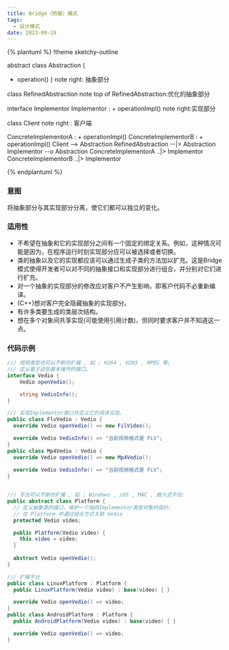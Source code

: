 ```yaml
---
title: Bridge（桥接）模式
tags: 
  - 设计模式
date: 2023-09-19
---
```


{% plantuml %}
!theme sketchy-outline

abstract class Abstraction
{
  + operation()
}
note right: 抽象部分

class RefinedAbstraction
note top of RefinedAbstraction:优化的抽象部分

interface Implementor
Implementor : + operationImpl()
note right:实现部分

class Client
note right : 客户端

ConcreteImplementorA : + operationImpl()
ConcreteImplementorB : + operationImpl()
Client --> Abstraction
RefinedAbstraction --|> Abstraction
Implementor --o Abstraction
ConcreteImplementorA ..|> Implementor
ConcreteImplementorB ..|> Implementor

{% endplantuml %}

### 意图
将抽象部分与其实现部分分离，使它们都可以独立的变化。

### 适用性
* 不希望在抽象和它的实现部分之间有一个固定的绑定关系。例如，这种情况可能是因为，在程序运行时刻实现部分应可以被选择或者切换。
* 类的抽象以及它的实现都应该可以通过生成子类的方法加以扩充。这是Bridge模式使得开发者可以对不同的抽象接口和实现部分进行组合，并分别对它们进行扩充。
* 对一个抽象的实现部分的修改应对客户不产生影响，即客户代码不必重新编译。
* (C++)想对客户完全隐藏抽象的实现部分。
* 有许多类要生成的类层次结构。
* 想在多个对象间共享实现(可能使用引用计数)，但同时要求客户并不知道这一点。

### 代码示例
```c#
/// 视频类型也可以不断的扩展 , 如 : H264 , H265 , MPEG 等;
/// 定义基于这些基本操作的接口。
interface Vedio {
    Vedio openVedio();

    string VedioInfo();
}

/// 实现Implementor接口并定义它的具体实现。
public class FlvVedio : Vedio {
  override Vedio openVedio() => new FilVideo();

  override Vedio VedioInfo() => "当前视频格式是 FLV";
}
public class Mp4Vedio : Vedio {
  override Vedio openVedio() => new Mp4Vedio();
  
  override Vedio VedioInfo() => "当前视频格式是 FLV";
}


/// 平台可以不断的扩展 , 如 : Windows , iOS , MAC , 嵌入式平台;
public abstract class Platform {
  // 定义抽象类的接口，维护一个指向Implementor类型对象的指针。
  // 在 Platform 中通过组合方式关联 Vedio
  protected Vedio video;

  public Platform(Vedio video) {
    this.video = video;
  }
  
  abstract Vedio openVedio();
}

/// 扩展平台
public class LinuxPlatform : Platform {
  public LinuxPlatform(Vedio video) : base(video) { }

  override Vedio openVedio() => video;
}
public class AndroidPlatform : Platform {
  public AndroidPlatform(Vedio video) : base(video) { }

  override Vedio openVedio() => video;
}
```
